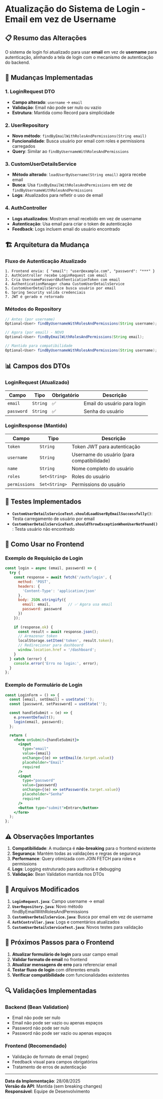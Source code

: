 # Atualização do Sistema de Login - Email em vez de Username

## 📋 **Resumo das Alterações**

O sistema de login foi atualizado para usar **email** em vez de **username** para autenticação, alinhando a tela de login com o mecanismo de autenticação do backend.

## 🔄 **Mudanças Implementadas**

### **1. LoginRequest DTO**
- **Campo alterado**: `username` → `email`
- **Validação**: Email não pode ser nulo ou vazio
- **Estrutura**: Mantida como Record para simplicidade

### **2. UserRepository**
- **Novo método**: `findByEmailWithRolesAndPermissions(String email)`
- **Funcionalidade**: Busca usuário por email com roles e permissions carregados
- **Query**: Similar ao `findByUsernameWithRolesAndPermissions`

### **3. CustomUserDetailsService**
- **Método alterado**: `loadUserByUsername(String email)` agora recebe email
- **Busca**: Usa `findByEmailWithRolesAndPermissions` em vez de `findByUsernameWithRolesAndPermissions`
- **Logs**: Atualizados para refletir o uso de email

### **4. AuthController**
- **Logs atualizados**: Mostram email recebido em vez de username
- **Autenticação**: Usa email para criar o token de autenticação
- **Feedback**: Logs incluem email do usuário encontrado

## 🏗️ **Arquitetura da Mudança**

### **Fluxo de Autenticação Atualizado**
```
1. Frontend envia: { "email": "user@example.com", "password": "***" }
2. AuthController recebe LoginRequest com email
3. Cria UsernamePasswordAuthenticationToken com email
4. AuthenticationManager chama CustomUserDetailsService
5. CustomUserDetailsService busca usuário por email
6. Spring Security valida credenciais
7. JWT é gerado e retornado
```

### **Métodos do Repository**
```java
// Antes (por username)
Optional<User> findByUsernameWithRolesAndPermissions(String username);

// Agora (por email) - NOVO
Optional<User> findByEmailWithRolesAndPermissions(String email);

// Mantido para compatibilidade
Optional<User> findByUsernameWithRolesAndPermissions(String username);
```

## 📊 **Campos dos DTOs**

### **LoginRequest (Atualizado)**
| Campo | Tipo | Obrigatório | Descrição |
|-------|------|-------------|-----------|
| `email` | `String` | ✅ | Email do usuário para login |
| `password` | `String` | ✅ | Senha do usuário |

### **LoginResponse (Mantido)**
| Campo | Tipo | Descrição |
|-------|------|-----------|
| `token` | `String` | Token JWT para autenticação |
| `username` | `String` | Username do usuário (para compatibilidade) |
| `name` | `String` | Nome completo do usuário |
| `roles` | `Set<String>` | Roles do usuário |
| `permissions` | `Set<String>` | Permissions do usuário |

## 🧪 **Testes Implementados**

- **`CustomUserDetailsServiceTest.shouldLoadUserByEmailSuccessfully()`**: Testa carregamento de usuário por email
- **`CustomUserDetailsServiceTest.shouldThrowExceptionWhenUserNotFound()`**: Testa usuário não encontrado

## 🚀 **Como Usar no Frontend**

### **Exemplo de Requisição de Login**
```javascript
const login = async (email, password) => {
  try {
    const response = await fetch('/auth/login', {
      method: 'POST',
      headers: {
        'Content-Type': 'application/json'
      },
      body: JSON.stringify({
        email: email,        // ✅ Agora usa email
        password: password
      })
    });
    
    if (response.ok) {
      const result = await response.json();
      // Armazenar token
      localStorage.setItem('token', result.token);
      // Redirecionar para dashboard
      window.location.href = '/dashboard';
    }
  } catch (error) {
    console.error('Erro no login:', error);
  }
};
```

### **Exemplo de Formulário de Login**
```jsx
const LoginForm = () => {
  const [email, setEmail] = useState('');
  const [password, setPassword] = useState('');

  const handleSubmit = (e) => {
    e.preventDefault();
    login(email, password);
  };

  return (
    <form onSubmit={handleSubmit}>
      <input
        type="email"
        value={email}
        onChange={(e) => setEmail(e.target.value)}
        placeholder="Email"
        required
      />
      <input
        type="password"
        value={password}
        onChange={(e) => setPassword(e.target.value)}
        placeholder="Senha"
        required
      />
      <button type="submit">Entrar</button>
    </form>
  );
};
```

## ⚠️ **Observações Importantes**

1. **Compatibilidade**: A mudança é **não-breaking** para o frontend existente
2. **Segurança**: Mantém todas as validações e regras de segurança
3. **Performance**: Query otimizada com JOIN FETCH para roles e permissions
4. **Logs**: Logging estruturado para auditoria e debugging
5. **Validação**: Bean Validation mantida nos DTOs

## 🔧 **Arquivos Modificados**

1. **`LoginRequest.java`**: Campo username → email
2. **`UserRepository.java`**: Novo método findByEmailWithRolesAndPermissions
3. **`CustomUserDetailsService.java`**: Busca por email em vez de username
4. **`AuthController.java`**: Logs e comentários atualizados
5. **`CustomUserDetailsServiceTest.java`**: Novos testes para validação

## 📝 **Próximos Passos para o Frontend**

1. **Atualizar formulário de login** para usar campo email
2. **Validar formato de email** no frontend
3. **Atualizar mensagens de erro** para referenciar email
4. **Testar fluxo de login** com diferentes emails
5. **Verificar compatibilidade** com funcionalidades existentes

## 🔍 **Validações Implementadas**

### **Backend (Bean Validation)**
- Email não pode ser nulo
- Email não pode ser vazio ou apenas espaços
- Password não pode ser nulo
- Password não pode ser vazio ou apenas espaços

### **Frontend (Recomendado)**
- Validação de formato de email (regex)
- Feedback visual para campos obrigatórios
- Tratamento de erros de autenticação

---

**Data da Implementação**: 28/08/2025  
**Versão da API**: Mantida (sem breaking changes)  
**Responsável**: Equipe de Desenvolvimento
